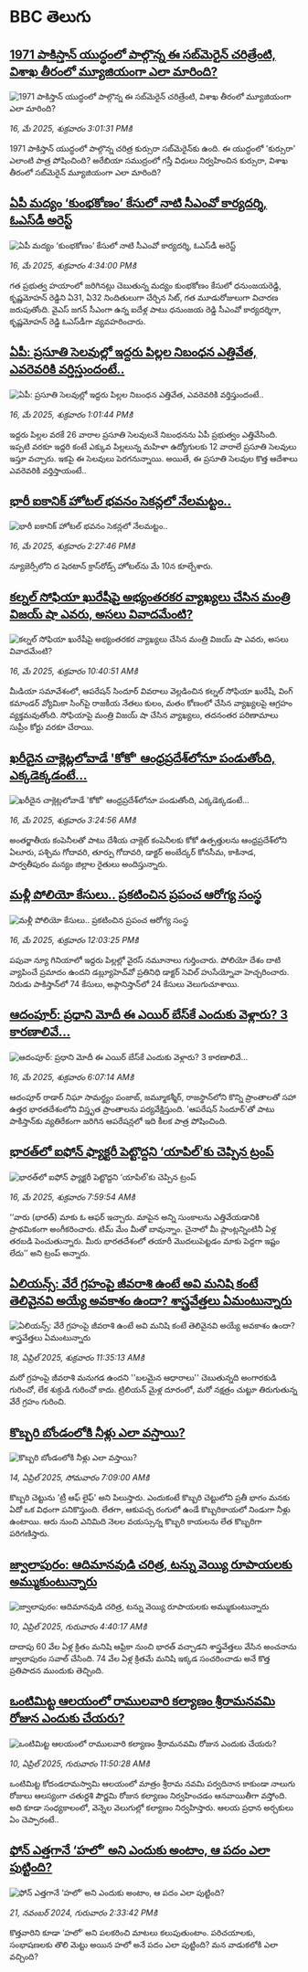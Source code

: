 # BBC తెలుగు## [1971 పాకిస్తాన్‌ యుద్ధంలో పాల్గొన్న ఈ సబ్‌మెరైన్ చరిత్రేంటి, విశాఖ తీరంలో మ్యూజియంగా ఎలా మారింది? ](https://www.bbc.com/telugu/articles/cp8dq0lzrd4o?at_campaign=githubrss)![1971 పాకిస్తాన్‌ యుద్ధంలో పాల్గొన్న ఈ సబ్‌మెరైన్ చరిత్రేంటి, విశాఖ తీరంలో మ్యూజియంగా ఎలా మారింది? ](https://ichef.bbci.co.uk/ace/standard/240/cpsprodpb/b174/live/1d4e9e70-3266-11f0-a80a-0d849379e1d9.jpg)_16, మే 2025, శుక్రవారం 3:01:31 PMకి_1971 పాకిస్తాన్ యుద్ధంలో పాల్గొన్న చరిత్ర కుర్సురా సబ్‌మెరైన్‌కు ఉంది. ఈ యుద్ధంలో 'కుర్సురా' ఎలాంటి పాత్ర పోషించింది? అరేబియా సముద్రంలో గస్తీ విధులు నిర్వహించిన కుర్సురా, విశాఖ తీరంలో సబ్‌మెరైన్ మ్యూజియంగా ఎలా మారింది?## [ఏపీ మద్యం ‘కుంభకోణం’ కేసులో నాటి సీఎంవో కార్యదర్శి, ఓఎస్‌డీ అరెస్ట్](https://www.bbc.com/telugu/articles/c74nxljkl4lo?at_campaign=githubrss)![ఏపీ మద్యం ‘కుంభకోణం’ కేసులో నాటి సీఎంవో కార్యదర్శి, ఓఎస్‌డీ అరెస్ట్](https://ichef.bbci.co.uk/ace/standard/240/cpsprodpb/abeb/live/6bbe59f0-1d0e-11f0-b265-abe347419ae3.jpg)_16, మే 2025, శుక్రవారం 4:34:00 PMకి_గత ప్రభుత్వ హయాంలో జరిగినట్లు చెబుతున్న మద్యం కుంభకోణం కేసులో  ధనుంజయరెడ్డి, కృష్ణమోహన్‌ రెడ్డిని ఏ31, ఏ32 నిందితులుగా చేర్చిన సిట్‌, గత మూడురోజులుగా విచారణ జరుపుతోంది. వైఎస్‌ జగన్‌ సీఎంగా ఉన్న ఐదేళ్ల పాటు ధనుంజయ రెడ్డి సీఎంవో కార్యదర్శిగా,  కృష్ణమోహన్‌ రెడ్డి ఓఎస్‌డీగా వ్యవహరించారు.## [ఏపీ: ప్రసూతి సెలవుల్లో ఇద్దరు పిల్లల నిబంధన ఎత్తివేత, ఎవరెవరికి వర్తిస్తుందంటే..](https://www.bbc.com/telugu/articles/c2kvkj3kqxvo?at_campaign=githubrss)![ఏపీ: ప్రసూతి సెలవుల్లో ఇద్దరు పిల్లల నిబంధన ఎత్తివేత, ఎవరెవరికి వర్తిస్తుందంటే..](https://ichef.bbci.co.uk/ace/standard/240/cpsprodpb/8e89/live/abcb6280-3254-11f0-8947-7d6241f9fce9.jpg)_16, మే 2025, శుక్రవారం 1:01:44 PMకి_ఇద్దరు పిల్లల వరకే 26 వారాల ప్రసూతి సెలవులనే నిబంధనను ఏపీ ప్రభుత్వం ఎత్తివేసింది. ఇప్పటి వరకూ ఇద్దరి కంటే ఎక్కువ  పిల్లలున్న మహిళా ఉద్యోగులకు 12 వారాలే ప్రసూతి సెలవులు ఇస్తూ వచ్చారు. ఇకపై ఈ సెలవులు పెరగనున్నాయి. అయితే, ఈ ప్రసూతి సెలవుల కొత్త ఆదేశాలు ఎవరెవరికి వర్తిస్తాయంటే..## [భారీ ఐకానిక్ హోటల్ భవనం సెకన్లలో నేలమట్టం..](https://www.bbc.com/telugu/articles/c0mr1d8d70vo?at_campaign=githubrss)![భారీ ఐకానిక్ హోటల్ భవనం సెకన్లలో నేలమట్టం..](https://ichef.bbci.co.uk/ace/standard/240/cpsprodpb/006d/live/d43fe8a0-3261-11f0-8519-3b5a01ebe413.jpg)_16, మే 2025, శుక్రవారం 2:27:46 PMకి_న్యూజెర్సీలోని ద షెరటాన్ క్రాస్‌రోడ్స్ హోటల్‌ను మే 10న కూల్చేశారు.## [కల్నల్ సోఫియా ఖురేషీపై అభ్యంతరకర వ్యాఖ్యలు చేసిన మంత్రి విజయ్ షా ఎవరు, అసలు వివాదమేంటి?](https://www.bbc.com/telugu/articles/cr4z6ply3l2o?at_campaign=githubrss)![కల్నల్ సోఫియా ఖురేషీపై అభ్యంతరకర వ్యాఖ్యలు చేసిన మంత్రి విజయ్ షా ఎవరు, అసలు వివాదమేంటి?](https://ichef.bbci.co.uk/ace/standard/240/cpsprodpb/423f/live/09b591d0-3242-11f0-9702-032be3c1f222.jpg)_16, మే 2025, శుక్రవారం 10:40:51 AMకి_మీడియా సమావేశంలో, ఆపరేషన్ సిందూర్‌ వివరాలు వెల్లడించిన కల్నల్ సోఫియా ఖురేషీ, వింగ్ కమాండర్ వ్యోమికా సింగ్‌పై రాజకీయ నేతలు కులం, మతం కోణంలో చేసిన వ్యాఖ్యలపై ఆగ్రహం వ్యక్తమవుతోంది. సోఫియాపై మంత్రి విజయ్ షా చేసిన వ్యాఖ్యలు, తదనంతర పరిణామాలు సుప్రీం కోర్టు వరకూ చేరాయి.## [ఖరీదైన చాక్లెట్లలోవాడే 'కోకో' ఆంధ్రప్రదేశ్‌‌లోనూ పండుతోంది, ఎక్కడెక్కడంటే...](https://www.bbc.com/telugu/articles/cly3n1d2gz9o?at_campaign=githubrss)![ఖరీదైన చాక్లెట్లలోవాడే 'కోకో' ఆంధ్రప్రదేశ్‌‌లోనూ పండుతోంది, ఎక్కడెక్కడంటే...](https://ichef.bbci.co.uk/ace/standard/240/cpsprodpb/e210/live/5a839640-31ff-11f0-9d71-39e0857336a2.jpg)_16, మే 2025, శుక్రవారం 3:24:56 AMకి_అంతర్జాతీయ కంపెనీలతో పాటు దేశీయ చాక్లెట్‌ కంపెనీలకు కోకో ఉత్పత్తులను ఆంధ్రప్రదేశ్‌లోని ఏలూరు, పశ్చిమ గోదావరి, తూర్పు గోదావరి, డాక్టర్‌ అంబేద్కర్‌ కోనసీమ, కాకినాడ, పార్వతీపురం మన్యం జిల్లాల రైతులు అందిస్తున్నారు.## [మళ్లీ పోలియో కేసులు.. ప్రకటించిన ప్రపంచ ఆరోగ్య సంస్థ](https://www.bbc.com/telugu/articles/ckgny7px34yo?at_campaign=githubrss)![మళ్లీ పోలియో కేసులు.. ప్రకటించిన ప్రపంచ ఆరోగ్య సంస్థ](https://ichef.bbci.co.uk/ace/standard/240/cpsprodpb/fa09/live/28276570-3248-11f0-8519-3b5a01ebe413.jpg)_16, మే 2025, శుక్రవారం 12:03:25 PMకి_పపువా న్యూ గినియాలో ఇద్దరు పిల్లల్లో వైరస్ నమూనాలు గుర్తించారు. పోలియో దేశం దాటి వ్యాపించే ప్రమాదం ఉందని డబ్ల్యూహెచ్‌వో ప్రతినిధి డాక్టర్ సెవిల్ హుసేయ్నోవా హెచ్చరించారు. నిరుడు పాకిస్తాన్‌లో 74 కేసులు, అఫ్గానిస్తాన్‌లో 24 కేసులు వెలుగుచూశాయి.## [ఆదంపూర్: ప్రధాని మోదీ ఈ ఎయిర్ బేస్‌‌కే ఎందుకు వెళ్లారు? 3 కారణాలివే...](https://www.bbc.com/telugu/articles/c3v5p7l3z26o?at_campaign=githubrss)![ఆదంపూర్: ప్రధాని మోదీ ఈ ఎయిర్ బేస్‌‌కే ఎందుకు వెళ్లారు? 3 కారణాలివే...](https://ichef.bbci.co.uk/ace/standard/240/cpsprodpb/c204/live/e3b95620-321d-11f0-8519-3b5a01ebe413.jpg)_16, మే 2025, శుక్రవారం 6:07:14 AMకి_ఆదంపూర్ రాడార్ నిఘా సామర్థ్యం పంజాబ్, జమ్మూకశ్మీర్, రాజస్థాన్‌లోని కొన్ని ప్రాంతాలతో సహా ఉత్తర భారతదేశంలోని విస్తృత ప్రాంతాలను పర్యవేక్షిస్తుంది. 'ఆపరేషన్ సిందూర్'తో పాటు పాకిస్తాన్‌కు వ్యతిరేకంగా జరిగిన ఆపరేషన్లలో ఇది కీలక పాత్ర పోషించింది.## [భారత్‌లో ఐఫోన్ ఫ్యాక్టరీ పెట్టొద్దని ‘యాపిల్’కు చెప్పిన ట్రంప్‌ ](https://www.bbc.com/telugu/articles/c4g6x2yzxdjo?at_campaign=githubrss)![భారత్‌లో ఐఫోన్ ఫ్యాక్టరీ పెట్టొద్దని ‘యాపిల్’కు చెప్పిన ట్రంప్‌ ](https://ichef.bbci.co.uk/ace/standard/240/cpsprodpb/2a05/live/a1bb73c0-3204-11f0-823b-11f60f42d8dc.jpg)_16, మే 2025, శుక్రవారం 7:59:54 AMకి_‘‘వారు (భారత్) మాకు ఓ ఆఫర్ ఇచ్చారు. మాపైన అన్ని సుంకాలను ఎత్తివేయడానికి ప్రాథమికంగా అంగీకరించారు. టిమ్ మేం మీతో బావున్నాం. చైనాలో మీ ప్లాంట్లన్నింటినీ ఏళ్ల తరబడి పెంచుతున్నారు. మీరు భారతదేశంలో తయారీ మొదలుపెట్టడం మాకు పెద్దగా ఇష్టం లేదు’’ అని ట్రంప్ అన్నారు.## [ఏలియన్స్: వేరే గ్రహంపై జీవరాశి ఉంటే అవి మనిషి కంటే తెలివైనవి అయ్యే అవకాశం ఉందా? శాస్త్రవేత్తలు ఏమంటున్నారు](https://www.bbc.com/telugu/articles/cn7xelz1r85o?at_campaign=githubrss)![ఏలియన్స్: వేరే గ్రహంపై జీవరాశి ఉంటే అవి మనిషి కంటే తెలివైనవి అయ్యే అవకాశం ఉందా? శాస్త్రవేత్తలు ఏమంటున్నారు](https://ichef.bbci.co.uk/ace/standard/240/cpsprodpb/b07b/live/a29a56f0-1b9b-11f0-a455-cf1d5f751d2f.png)_18, ఏప్రిల్ 2025, శుక్రవారం 11:35:13 AMకి_మరో గ్రహంపై జీవరాశి మనుగడ ఉందని ''బలమైన ఆధారాలు'' చెబుతున్నది అంగారకుడి గురించో, లేక శుక్రుడి గురించో కాదు. ట్రిలియన్ మైళ్ల దూరంలో, మరో నక్షత్రం చుట్టూ తిరుగుతున్న వేరే గ్రహం గురించి.## [కొబ్బరి బోండంలోకి నీళ్లు ఎలా వస్తాయి?](https://www.bbc.com/telugu/articles/czjn4mzxxy8o?at_campaign=githubrss)![కొబ్బరి బోండంలోకి నీళ్లు ఎలా వస్తాయి?](https://ichef.bbci.co.uk/ace/standard/240/cpsprodpb/46c5/live/684a55e0-18fd-11f0-8b11-7756b7b808cc.jpg)_14, ఏప్రిల్ 2025, సోమవారం 7:09:00 AMకి_కొబ్బరి చెట్టును 'ట్రీ ఆఫ్ లైఫ్' అని పిలుస్తారు. ఎందుకంటే కొబ్బరి చెట్టులోని ప్రతీ భాగం మనకు ఏదో ఒక విధంగా పనికొస్తుంది. లేతగా, ఆకుపచ్చ రంగులో ఉండే కొబ్బరికాయలో నిండుగా నీళ్లు ఉంటాయి. ఆరు నుంచి ఎనిమిది నెలల వయస్సున్న కొబ్బరి కాయలను లేత కొబ్బరిగా పరిగణిస్తారు.## [జ్వాలాపురం: ఆదిమానవుడి చరిత్ర, టన్ను వెయ్యి రూపాయలకు అమ్ముకుంటున్నారు ](https://www.bbc.com/telugu/articles/creqqnwdd5qo?at_campaign=githubrss)![జ్వాలాపురం: ఆదిమానవుడి చరిత్ర, టన్ను వెయ్యి రూపాయలకు అమ్ముకుంటున్నారు ](https://ichef.bbci.co.uk/ace/standard/240/cpsprodpb/765e/live/b472e2d0-15b4-11f0-842b-a7355694993d.jpg)_10, ఏప్రిల్ 2025, గురువారం 4:40:17 AMకి_దాదాపు 60 వేల ఏళ్ల క్రితం మనిషి ఆఫ్రికా నుంచి భారత్ వచ్చాడని శాస్త్రవేత్తలు వేసిన అంచనాను జ్వాలాపురం సవాల్ చేసింది. 74 వేల ఏళ్ల క్రితమే మనిషి ఇక్కడ సంచరించాడు అనే కొత్త ప్రతిపాదన ముందుకు తెచ్చింది.## [ఒంటిమిట్ట ఆలయంలో రాములవారి కల్యాణం శ్రీరామనవమి రోజున ఎందుకు చేయరు?](https://www.bbc.com/telugu/articles/ce822j5e465o?at_campaign=githubrss)![ఒంటిమిట్ట ఆలయంలో రాములవారి కల్యాణం శ్రీరామనవమి రోజున ఎందుకు చేయరు?](https://ichef.bbci.co.uk/ace/standard/240/cpsprodpb/fed5/live/25534d40-1601-11f0-b58a-6113af226972.jpg)_10, ఏప్రిల్ 2025, గురువారం 11:50:28 AMకి_ఒంటిమిట్ట కోదండరామస్వామి ఆలయంలో మాత్రం శ్రీరామ నవమి పర్వదినాన కాకుండా నాలుగు రోజులు ఆలస్యంగా చతుర్దశి పౌర్ణమి రోజున కల్యాణం నిర్వహించడం ఆనవాయితీగా వస్తోంది. అది కూడా సంధ్యకాలంలో, వెన్నెల వెలుగుల్లో కల్యాణం నిర్వహిస్తారు. ఆలయ ప్రధాన అర్చకులు ఏం చెప్పారంటే..## [ఫోన్ ఎత్తగానే ‘హలో’ అని ఎందుకు అంటాం, ఆ పదం ఎలా పుట్టింది?](https://www.bbc.com/telugu/articles/cgj7x7gdjq4o?at_campaign=githubrss)![ఫోన్ ఎత్తగానే ‘హలో’ అని ఎందుకు అంటాం, ఆ పదం ఎలా పుట్టింది?](https://ichef.bbci.co.uk/ace/standard/240/cpsprodpb/0618/live/7a20ebb0-a807-11ef-b21e-5359bd56d02f.jpg)_21, నవంబర్ 2024, గురువారం 2:33:42 PMకి_కొత్తవారిని కూడా ‘హలో’ అని పలకరించి మాటలు కలుపుతుంటాం.  పరిచయాలకు, సంభాషణలకు తొలి మెట్టు అయిన హలో అనే పదం ఎలా పుట్టింది? మన వాడుకలోకి ఎలా వచ్చింది?